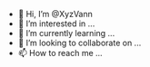 - 👋 Hi, I’m @XyzVann
- 👀 I’m interested in ...
- 🌱 I’m currently learning ...
- 💞️ I’m looking to collaborate on ...
- 📫 How to reach me ...

<!---
XyzVann/XyzVann is a ✨ special ✨ repository because its `README.md` (this file) appears on your GitHub profile.
You can click the Preview link to take a look at your changes.
--->
